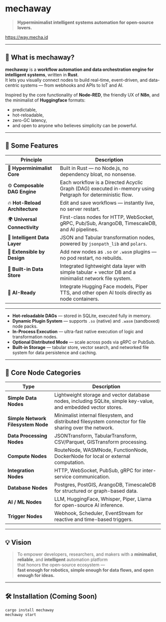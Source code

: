 # mechaway
> **Hyperminimalist intelligent systems automation for open-source lovers.**

https://way.mecha.id

---

## 🧩 What is mechaway?

**mechaway** is a **workflow automation and data orchestration engine for intelligent systems**, written in **Rust**.  
It lets you visually connect nodes to build real-time, event-driven, and data-centric systems — from webhooks and APIs to IoT and AI.

Inspired by the core functionality of **Node-RED**, the friendly UX of **N8n**, and the minimalist of **Huggingface** formats:  
- predictable,  
- hot-reloadable,  
- zero-GC latency,  
- and open to anyone who believes simplicity can be powerful.

---

## 🚀 Some Features

| Principle | Description |
|------------|-------------|
| 🦀 **Hyperminimalist Core** | Built in Rust — no Node.js, no dependency bloat, no nonsense. |
| ⚙️ **Composable DAG Engine** | Each workflow is a Directed Acyclic Graph (DAG) executed in-memory using Petgraph for deterministic flow. |
| 🔥 **Hot-Reload Architecture** | Edit and save workflows — instantly live, no server restart. |
| 🌍 **Universal Connectivity** | First-class nodes for HTTP, WebSocket, gRPC, Pub/Sub, ArangoDB, TimescaleDB, and AI pipelines. |
| 🧠 **Intelligent Data Layer** | JSON and Tabular transformation nodes, powered by `jsonpath_lib` and `polars`. |
| 🧩 **Extensible by Design** | Add new nodes as `.so` or `.wasm` plugins — no pod restart, no rebuilds. |
| 💾 **Built-in Data Store** | Integrated lightweight data layer with simple tabular + vector DB and a minimalist network file system. |
| 🧠 **AI-Ready** | Integrate Hugging Face models, Piper TTS, and other open AI tools directly as node containers. |

---

- **Hot-reloadable DAGs** — stored in SQLite, executed fully in memory.  
- **Dynamic Plugin System** — supports `.so` (native) and `.wasm` (sandboxed) node packs.  
- **In-Process Execution** — ultra-fast native execution of logic and transformation nodes.  
- **Optional Distributed Mode** — scale across pods via gRPC or PubSub.
- **Built-in Storage** — tabular store, vector search, and networked file system for data persistence and caching.

---

## 🧩 Core Node Categories

| Type | Description |
|------|--------------|
| **Simple Data Nodes** | Lightweight storage and vector database nodes, including SQLite, simple key-value, and embedded vector stores. |
| **Simple Network Filesystem Node** | Minimalist internal filesystem, and distributed filesystem connector for file sharing over the network. |
| **Data Processing Nodes** | JSONTransform, TabularTransform, CSV/Parquet, GISTransform processing. |
| **Compute Nodes** | RouteNode, WASMNode, FunctionNode, DockerNode for local or external computation. |
| **Integration Nodes** | HTTP, WebSocket, PubSub, gRPC for inter-service communication. |
| **Database Nodes** | Postgres, PostGIS, ArangoDB, TimescaleDB for structured or graph-based data. |
| **AI / ML Nodes** | LLM, HuggingFace, Whisper, Piper, Llama for open-source AI inference. |
| **Trigger Nodes** | Webhook, Scheduler, EventStream for reactive and time-based triggers. |

---

## 💡 Vision

> To empower developers, researchers, and makers
> with a **minimalist**, **reliable**, and **intelligent** automation platform  
> that honors the open-source ecosystem —  
> **fast enough for robotics, simple enough for data flows, and open enough for ideas.**

---

## 🛠️ Installation (Coming Soon)

```bash
cargo install mechaway
mechaway start
